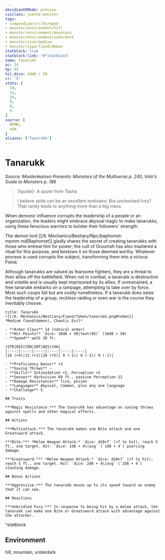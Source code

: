 ```yaml
---
obsidianUIMode: preview
cssclass: json5e-monster
tags:
- compendium/src/5e/mpmm
- monster/environment/hill
- monster/environment/mountain
- monster/environment/underdark
- monster/size/medium
- monster/type/fiend/demon
statblock: true
statblock-link: "#^statblock"
name: Tanarukk
ac: 14
hp: 95
hit_dice: 10d8 + 50
cr: '5'
stats: [
  18,
  13,
  20,
  9,
  9,
  9
]
source: [
  MPMM,
  VGM
]
aliases: ["Tanarukk"]
---
```

# Tanarukk
*Source: Mordenkainen Presents: Monsters of the Multiverse p. 240, Volo's Guide to Monsters p. 186*  

> [!quote]- A quote from Tasha  
> 
> I believe spite can be an excellent motivator. But unchecked fury? That rarely leads to anything more than a big mess.

When demonic influence corrupts the leadership of a people or an organization, the leaders might embrace abyssal magic to make tanarukks, using these ferocious warriors to bolster their followers' strength.

The demon lord [[/6. Mechanics/Bestiary/Npc/baphomet-mpmm.md\|Baphomet]] gladly shares the secret of creating tanarukks with those who entreat him for power; the cult of Gruumsh has also mastered a ritual for this purpose, and bestows it on those deemed worthy. Whatever process is used corrupts the subject, transforming them into a vicious Fiend.

Although tanarukks are valued as fearsome fighters, they are a threat to their allies off the battlefield. When not in combat, a tanarukk is destructive and volatile and is usually kept imprisoned by its allies. If unrestrained, a free tanarukk embarks on a rampage, attempting to take over by force. Most such coups fail but are costly nonetheless. If a tanarukk does seize the leadership of a group, reckless raiding or even war is the course they inevitably choose.

```ad-statblock
title: Tanarukk
![[/6. Mechanics/Bestiary/Fiend/Token/tanarukk.png#token]]
*Medium fiend(demon), Chaotic Evil*

- **Armor Class** 14 (natural armor)
- **Hit Points** `dice: 10d8 + 50|text(95)` (10d8 + 50) 
- **Speed** walk 30 ft.

|STR|DEX|CON|INT|WIS|CHA|
|:---:|:---:|:---:|:---:|:---:|:---:|
|18 (+4)|13 (+1)|20 (+5)| 9 (-1)| 9 (-1)| 9 (-1)|

- **Proficiency Bonus** +3
- **Saving Throws** ⏤
- **Skills** Intimidation +2, Perception +2
- **Senses** darkvision 60 ft., passive Perception 12
- **Damage Resistances** fire, poison
- **Languages** Abyssal, Common, plus any one language
- **Challenge** 5

## Traits

***Magic Resistance.*** The tanarukk has advantage on saving throws against spells and other magical effects.

## Actions

***Multiattack.*** The tanarukk makes one Bite attack and one Greatsword attack.

***Bite.*** *Melee Weapon Attack:* `dice: d20+7` (+7 to hit), reach 5 ft., one target. Hit: `dice: 1d8 + 4\|avg` (`1d8 + 4`) piercing damage.

***Greatsword.*** *Melee Weapon Attack:* `dice: d20+7` (+7 to hit), reach 5 ft., one target. Hit: `dice: 2d6 + 4\|avg` (`2d6 + 4`) slashing damage.

## Bonus Actions

***Aggressive.*** The tanarukk moves up to its speed toward an enemy that it can see.

## Reactions

***Unbridled Fury.*** In response to being hit by a melee attack, the tanarukk can make one Bite or Greatsword attack with advantage against the attacker.
```
^statblock

## Environment

hill, mountain, underdark